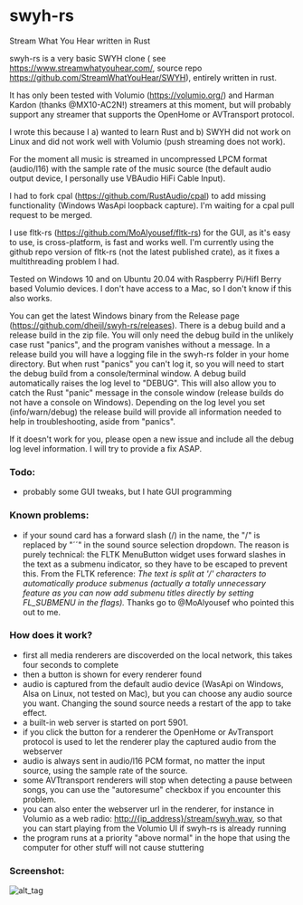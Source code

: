 # swyh-rs

Stream What You Hear written in Rust

swyh-rs is a very basic SWYH clone ( see <https://www.streamwhatyouhear.com/>, source repo <https://github.com/StreamWhatYouHear/SWYH>), entirely written in rust.

It has only been tested with Volumio (<https://volumio.org/>) and Harman Kardon (thanks @MX10-AC2N!) streamers at this moment, but will probably support any streamer that supports the OpenHome or AVTransport protocol.

I wrote this because I a) wanted to learn Rust and b) SWYH did not work on Linux and did not work well with Volumio (push streaming does not work).

For the moment all music is streamed in uncompressed LPCM format (audio/l16) with the sample rate of the music source (the default audio output device, I personally use VBAudio HiFi Cable Input).

I had to fork cpal (<https://github.com/RustAudio/cpal>) to add missing functionality (Windows WasApi loopback capture). I'm waiting for a cpal pull request to be merged.

I use fltk-rs (<https://github.com/MoAlyousef/fltk-rs>) for the GUI, as it's easy to use, is cross-platform, is fast and works well. I'm currently using the github repo version of fltk-rs (not the latest published crate), as it fixes a multithreading problem I had.

Tested on Windows 10 and on Ubuntu 20.04 with Raspberry Pi/HifI Berry based Volumio devices. I don't have access to a Mac, so I don't know if this also works.

You can get the latest Windows binary from the Release page (<https://github.com/dheijl/swyh-rs/releases>).
There is a debug build and a release build in the zip file. You will only need the debug build in the unlikely case rust "panics", and the program vanishes without a message. In a release build you will have a logging file in the swyh-rs folder in your home directory. But when rust "panics" you can't log it, so you will need to start the debug build from a console/terminal window. A debug build automatically raises the log level to "DEBUG". This will also allow you to catch the Rust "panic" message in the console window (release builds do not have a console on Windows). Depending on the log level you set (info/warn/debug) the release build will provide all information needed to help in troubleshooting, aside from "panics".

If it doesn't work for you, please open a new issue and include all the debug log level information. I will try to provide a fix ASAP.

### Todo:

- probably some GUI tweaks, but I hate GUI programming

### Known problems:

- if your sound card has a forward slash (/) in the name, the "/" is replaced by "´´" in the sound source selection dropdown. The reason is purely technical: the FLTK MenuButton widget uses forward slashes in the text as a submenu indicator, so they have to be escaped to prevent this. 
  From the FLTK reference: _The text is split at '/' characters to automatically produce submenus (actually a totally unnecessary feature as you can now add submenu titles directly by setting FL_SUBMENU in the flags)._ Thanks go to @MoAlyousef who pointed this out to me.


### How does it work?

- first all media renderers are discoverded on the local network, this takes four seconds to complete
- then a button is shown for every renderer found
- audio is captured from the default audio device (WasApi on Windows, Alsa on Linux, not tested on Mac), but you can choose any audio source you want. Changing the sound source needs a restart of the app to take effect.
- a built-in web server is started on port 5901.
- if you click the button for a renderer the OpenHome or AvTransport protocol is used to let the renderer play the captured audio from the webserver
- audio is always sent in audio/l16 PCM format, no matter the input source, using the sample rate of the source.
- some AVTtransport renderers will stop when detecting a pause between songs, you can use the "autoresume" checkbox if you encounter this problem.
- you can also enter the webserver url in the renderer, for instance in Volumio as a web radio: <http://{ip_address}/stream/swyh.wav>, so that you can start playing from the Volumio UI if swyh-rs is already running
- the program runs at a priority "above normal" in the hope that using the computer for other stuff will not cause stuttering

### Screenshot:

![alt_tag](https://user-images.githubusercontent.com/2384545/96004784-18183b80-0e3c-11eb-8229-8584f80569b2.PNG)

